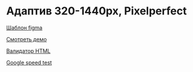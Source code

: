 # Адаптив 320-1440px, Pixelperfect

[Шаблон figma](https://www.figma.com/file/2HAe5B0MCCtiVV11bwGYk0/NFTWebsitelandingpage-(Copy)?type=design&node-id=1-24&mode=design&t=tNlQmJtIxjjnBLXw-0)

[Смотреть демо](https://nerovnuimihail.github.io/nftico-demo/)

[Валидатор HTML](https://validator.w3.org/nu/#textarea)

[Google speed test](https://pagespeed.web.dev/)